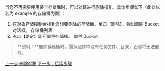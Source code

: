 当您不再需要使用某个存储桶时，可以对其进行删除操作。具体步骤如下（此处以名为 example 的存储桶为例）：
1. 在对象存储控制台找到您想要删除的存储桶，单击【删除】，弹出删除 Bucket 对话框。
存储桶列表
2. 点击【确定】即可删除存储桶。
删除 Bucket。

> **说明：**删除存储桶时，需保证其中没有任何文件、目录，否则将无法删除。


[上一步:删除对象](https://www.qcloud.com/document/product/436/6235)
[下一步：后续步骤]()